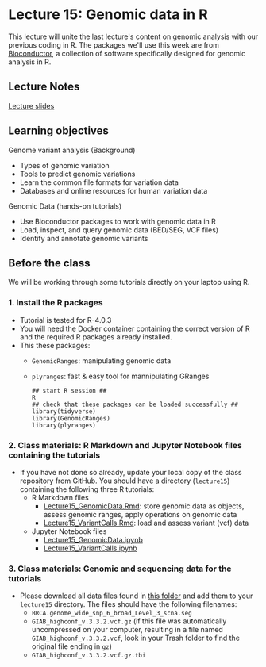 # Lecture 15: Genomic data in R

This lecture will unite the last lecture's content on genomic analysis with our previous coding in R. The packages we'll use this week are from [Bioconductor](http://bioconductor.org), a collection of software specifically designed for genomic analysis in R.

## Lecture Notes
[Lecture slides](./MCB536_lecture15_GenomicDataInR.pdf)

## Learning objectives

Genome variant analysis (Background)
- Types of genomic variation
- Tools to predict genomic variations
- Learn the common file formats for variation data
- Databases and online resources for human variation data

Genomic Data (hands-on tutorials)
- Use Bioconductor packages to work with genomic data in R
- Load, inspect, and query genomic data (BED/SEG, VCF files)
- Identify and annotate genomic variants

## Before the class

We will be working through some tutorials directly on your laptop using R. 

### 1. Install the R packages

- Tutorial is tested for R-4.0.3
- You will need the Docker container containing the correct version of R and the required R packages already installed.
- This these packages:
  - `GenomicRanges`: manipulating genomic data
  - `plyranges`: fast & easy tool for mannipulating GRanges
  
    ```
    ## start R session ##
    R
    ## check that these packages can be loaded successfully ##
    library(tidyverse)
    library(GenomicRanges)
    library(plyranges)
    ```
### 2. Class materials: R Markdown and Jupyter Notebook files containing the tutorials

- If you have not done so already, update your local copy of the class repository from GitHub. You should have a directory (`lecture15`) containing the following three R tutorials:
  - R Markdown files
    - [Lecture15_GenomicData.Rmd](Lecture15_GenomicData.Rmd): store genomic data as objects, assess genomic ranges, apply operations on genomic data
    - [Lecture15_VariantCalls.Rmd](Lecture15_VariantCalls.Rmd): load and assess variant (vcf) data
  - Jupyter Notebook files
    - [Lecture15_GenomicData.ipynb](Lecture15_GenomicData.ipynb)
    - [Lecture15_VariantCalls.ipynb](Lecture15_VariantCalls.ipynb)
  
### 3. Class materials: Genomic and sequencing data for the tutorials

- Please download all data files found in [this folder](https://drive.google.com/drive/folders/1OmUjQ5HSXG9Ka8lEC3i3GjaZb6ZazBrb) and add them to your `lecture15` directory. The files should have the following filenames:
  - `BRCA.genome_wide_snp_6_broad_Level_3_scna.seg`
  - `GIAB_highconf_v.3.3.2.vcf.gz` (if this file was automatically uncompressed on your computer, resulting in a file named `GIAB_highconf_v.3.3.2.vcf`, look in your Trash folder to find the original file ending in `gz`)
  - `GIAB_highconf_v.3.3.2.vcf.gz.tbi`
